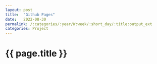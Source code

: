 ```yaml
---
layout: post
title:  "Github Pages"
date:   2022-08-30
permalink: /:categories/:year/W:week/:short_day/:title:output_ext
categories: Project
---
```

# {{ page.title }}
